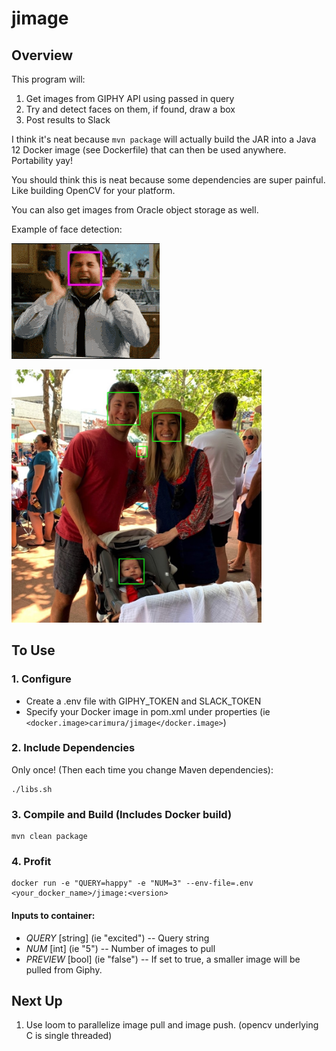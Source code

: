 # jimage

## Overview

This program will: 

1. Get images from GIPHY API using passed in query
2. Try and detect faces on them, if found, draw a box
3. Post results to Slack

I think it's neat because `mvn package` will actually build the JAR into a
Java 12 Docker image (see Dockerfile) that can then be used anywhere. Portability yay!

You should think this is neat because some dependencies are super painful.
Like building OpenCV for your platform. 

You can also get images from Oracle object storage as well.

Example of face detection: 

<img src="https://raw.githubusercontent.com/carimura/jimage/master/result.gif" /> <br />

<img src="https://raw.githubusercontent.com/carimura/jimage/master/result.jpg" width=400/> <br />

## To Use

### 1. Configure 
* Create a .env file with GIPHY_TOKEN and SLACK_TOKEN
* Specify your Docker image in pom.xml under properties (ie `<docker.image>carimura/jimage</docker.image>`)

### 2. Include Dependencies

Only once! (Then each time you change Maven dependencies): 
```
./libs.sh
```

### 3. Compile and Build (Includes Docker build)

```
mvn clean package
```

### 4. Profit
```
docker run -e "QUERY=happy" -e "NUM=3" --env-file=.env <your_docker_name>/jimage:<version>
```


#### Inputs to container: 

* *QUERY* [string] (ie "excited") -- Query string
* *NUM* [int] (ie "5") -- Number of images to pull
* *PREVIEW* [bool] (ie "false") -- If set to true, a 
smaller image will be pulled from Giphy.

 

## Next Up

1. Use loom to parallelize image pull and image push. (opencv underlying C is
   single threaded)
